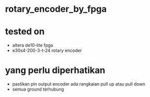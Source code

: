 # rotary_encoder_by_fpga
# tested on 
- altera de10-lite fpga
- e30s4-200-3-t-24 rotary encoder
# yang perlu diperhatikan
- pastikan pin output encoder ada rangkaian pull up atau pull down
- semua ground terhubung
